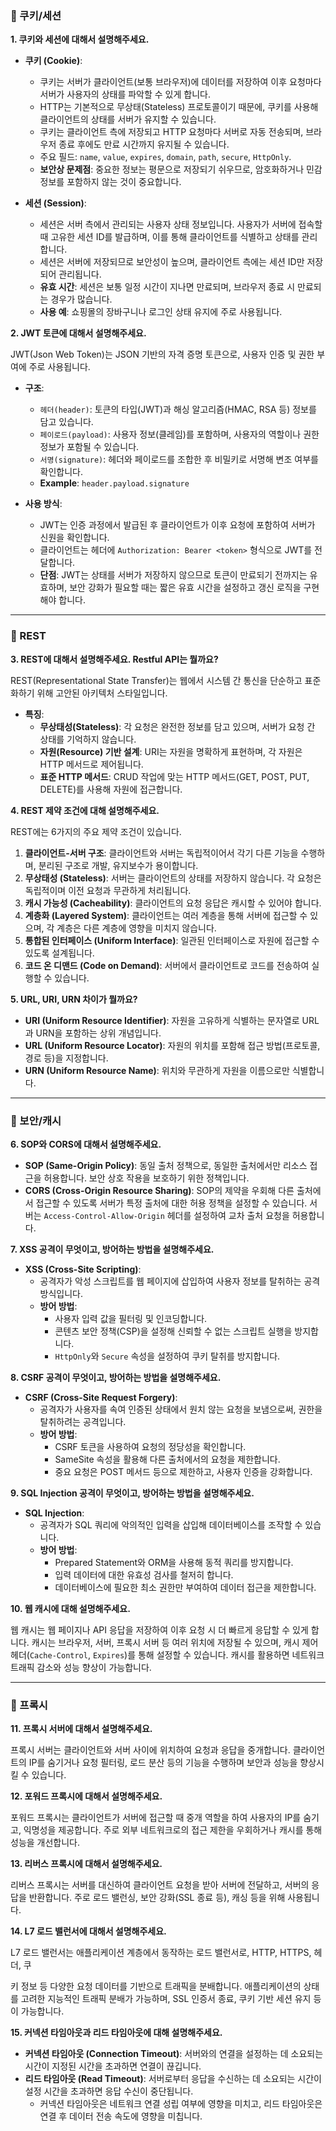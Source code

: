 ### 📌 쿠키/세션

**1. 쿠키와 세션에 대해서 설명해주세요.**

- **쿠키 (Cookie)**:
  - 쿠키는 서버가 클라이언트(보통 브라우저)에 데이터를 저장하여 이후 요청마다 서버가 사용자의 상태를 파악할 수 있게 합니다. 
  - HTTP는 기본적으로 무상태(Stateless) 프로토콜이기 때문에, 쿠키를 사용해 클라이언트의 상태를 서버가 유지할 수 있습니다.
  - 쿠키는 클라이언트 측에 저장되고 HTTP 요청마다 서버로 자동 전송되며, 브라우저 종료 후에도 만료 시간까지 유지될 수 있습니다.
  - 주요 필드: `name`, `value`, `expires`, `domain`, `path`, `secure`, `HttpOnly`.
  - **보안상 문제점**: 중요한 정보는 평문으로 저장되기 쉬우므로, 암호화하거나 민감 정보를 포함하지 않는 것이 중요합니다.

- **세션 (Session)**:
  - 세션은 서버 측에서 관리되는 사용자 상태 정보입니다. 사용자가 서버에 접속할 때 고유한 세션 ID를 발급하며, 이를 통해 클라이언트를 식별하고 상태를 관리합니다.
  - 세션은 서버에 저장되므로 보안성이 높으며, 클라이언트 측에는 세션 ID만 저장되어 관리됩니다.
  - **유효 시간**: 세션은 보통 일정 시간이 지나면 만료되며, 브라우저 종료 시 만료되는 경우가 많습니다.
  - **사용 예**: 쇼핑몰의 장바구니나 로그인 상태 유지에 주로 사용됩니다.

**2. JWT 토큰에 대해서 설명해주세요.**

JWT(Json Web Token)는 JSON 기반의 자격 증명 토큰으로, 사용자 인증 및 권한 부여에 주로 사용됩니다.

- **구조**:
  - `헤더(header)`: 토큰의 타입(JWT)과 해싱 알고리즘(HMAC, RSA 등) 정보를 담고 있습니다.
  - `페이로드(payload)`: 사용자 정보(클레임)를 포함하며, 사용자의 역할이나 권한 정보가 포함될 수 있습니다.
  - `서명(signature)`: 헤더와 페이로드를 조합한 후 비밀키로 서명해 변조 여부를 확인합니다.
  - **Example**: `header.payload.signature`

- **사용 방식**:
  - JWT는 인증 과정에서 발급된 후 클라이언트가 이후 요청에 포함하여 서버가 신원을 확인합니다.
  - 클라이언트는 헤더에 `Authorization: Bearer <token>` 형식으로 JWT를 전달합니다.
  - **단점**: JWT는 상태를 서버가 저장하지 않으므로 토큰이 만료되기 전까지는 유효하며, 보안 강화가 필요할 때는 짧은 유효 시간을 설정하고 갱신 로직을 구현해야 합니다.

---

### 📌 REST

**3. REST에 대해서 설명해주세요. Restful API는 뭘까요?**

REST(Representational State Transfer)는 웹에서 시스템 간 통신을 단순하고 표준화하기 위해 고안된 아키텍처 스타일입니다.

- **특징**:
  - **무상태성(Stateless)**: 각 요청은 완전한 정보를 담고 있으며, 서버가 요청 간 상태를 기억하지 않습니다.
  - **자원(Resource) 기반 설계**: URI는 자원을 명확하게 표현하며, 각 자원은 HTTP 메서드로 제어됩니다.
  - **표준 HTTP 메서드**: CRUD 작업에 맞는 HTTP 메서드(GET, POST, PUT, DELETE)를 사용해 자원에 접근합니다.

**4. REST 제약 조건에 대해 설명해주세요.**

REST에는 6가지의 주요 제약 조건이 있습니다.

1. **클라이언트-서버 구조**: 클라이언트와 서버는 독립적이어서 각기 다른 기능을 수행하며, 분리된 구조로 개발, 유지보수가 용이합니다.
2. **무상태성 (Stateless)**: 서버는 클라이언트의 상태를 저장하지 않습니다. 각 요청은 독립적이며 이전 요청과 무관하게 처리됩니다.
3. **캐시 가능성 (Cacheability)**: 클라이언트의 요청 응답은 캐시할 수 있어야 합니다.
4. **계층화 (Layered System)**: 클라이언트는 여러 계층을 통해 서버에 접근할 수 있으며, 각 계층은 다른 계층에 영향을 미치지 않습니다.
5. **통합된 인터페이스 (Uniform Interface)**: 일관된 인터페이스로 자원에 접근할 수 있도록 설계됩니다.
6. **코드 온 디맨드 (Code on Demand)**: 서버에서 클라이언트로 코드를 전송하여 실행할 수 있습니다.

**5. URL, URI, URN 차이가 뭘까요?**

- **URI (Uniform Resource Identifier)**: 자원을 고유하게 식별하는 문자열로 URL과 URN을 포함하는 상위 개념입니다.
- **URL (Uniform Resource Locator)**: 자원의 위치를 포함해 접근 방법(프로토콜, 경로 등)을 지정합니다.
- **URN (Uniform Resource Name)**: 위치와 무관하게 자원을 이름으로만 식별합니다.

---

### 📌 보안/캐시

**6. SOP와 CORS에 대해서 설명해주세요.**

- **SOP (Same-Origin Policy)**: 동일 출처 정책으로, 동일한 출처에서만 리소스 접근을 허용합니다. 보안 상호 작용을 보호하기 위한 정책입니다.
- **CORS (Cross-Origin Resource Sharing)**: SOP의 제약을 우회해 다른 출처에서 접근할 수 있도록 서버가 특정 출처에 대한 허용 정책을 설정할 수 있습니다. 서버는 `Access-Control-Allow-Origin` 헤더를 설정하여 교차 출처 요청을 허용합니다.

**7. XSS 공격이 무엇이고, 방어하는 방법을 설명해주세요.**

- **XSS (Cross-Site Scripting)**:
  - 공격자가 악성 스크립트를 웹 페이지에 삽입하여 사용자 정보를 탈취하는 공격 방식입니다.
  - **방어 방법**:
    - 사용자 입력 값을 필터링 및 인코딩합니다.
    - 콘텐츠 보안 정책(CSP)을 설정해 신뢰할 수 없는 스크립트 실행을 방지합니다.
    - `HttpOnly`와 `Secure` 속성을 설정하여 쿠키 탈취를 방지합니다.

**8. CSRF 공격이 무엇이고, 방어하는 방법을 설명해주세요.**

- **CSRF (Cross-Site Request Forgery)**:
  - 공격자가 사용자를 속여 인증된 상태에서 원치 않는 요청을 보냄으로써, 권한을 탈취하려는 공격입니다.
  - **방어 방법**:
    - CSRF 토큰을 사용하여 요청의 정당성을 확인합니다.
    - SameSite 속성을 활용해 다른 출처에서의 요청을 제한합니다.
    - 중요 요청은 POST 메서드 등으로 제한하고, 사용자 인증을 강화합니다.

**9. SQL Injection 공격이 무엇이고, 방어하는 방법을 설명해주세요.**

- **SQL Injection**:
  - 공격자가 SQL 쿼리에 악의적인 입력을 삽입해 데이터베이스를 조작할 수 있습니다.
  - **방어 방법**:
    - Prepared Statement와 ORM을 사용해 동적 쿼리를 방지합니다.
    - 입력 데이터에 대한 유효성 검사를 철저히 합니다.
    - 데이터베이스에 필요한 최소 권한만 부여하여 데이터 접근을 제한합니다.

**10. 웹 캐시에 대해 설명해주세요.**

웹 캐시는 웹 페이지나 API 응답을 저장하여 이후 요청 시 더 빠르게 응답할 수 있게 합니다. 캐시는 브라우저, 서버, 프록시 서버 등 여러 위치에 저장될 수 있으며, 캐시 제어 헤더(`Cache-Control`, `Expires`)를 통해 설정할 수 있습니다. 캐시를 활용하면 네트워크 트래픽 감소와 성능 향상이 가능합니다.

---

### 📌 프록시

**11. 프록시 서버에 대해서 설명해주세요.**

프록시 서버는 클라이언트와 서버 사이에 위치하여 요청과 응답을 중개합니다. 클라이언트의 IP를 숨기거나 요청 필터링, 로드 분산 등의 기능을 수행하며 보안과 성능을 향상시킬 수 있습니다.

**12. 포워드 프록시에 대해서 설명해주세요.**

포워드 프록시는 클라이언트가 서버에 접근할 때 중개 역할을 하여 사용자의 IP를 숨기고, 익명성을 제공합니다. 주로 외부 네트워크로의 접근 제한을 우회하거나 캐시를 통해 성능을 개선합니다.

**13. 리버스 프록시에 대해서 설명해주세요.**

리버스 프록시는 서버를 대신하여 클라이언트 요청을 받아 서버에 전달하고, 서버의 응답을 반환합니다. 주로 로드 밸런싱, 보안 강화(SSL 종료 등), 캐싱 등을 위해 사용됩니다.

**14. L7 로드 밸런서에 대해서 설명해주세요.**

L7 로드 밸런서는 애플리케이션 계층에서 동작하는 로드 밸런서로, HTTP, HTTPS, 헤더, 쿠

키 정보 등 다양한 요청 데이터를 기반으로 트래픽을 분배합니다. 애플리케이션의 상태를 고려한 지능적인 트래픽 분배가 가능하며, SSL 인증서 종료, 쿠키 기반 세션 유지 등이 가능합니다.

**15. 커넥션 타임아웃과 리드 타임아웃에 대해 설명해주세요.**

- **커넥션 타임아웃 (Connection Timeout)**: 서버와의 연결을 설정하는 데 소요되는 시간이 지정된 시간을 초과하면 연결이 끊깁니다.
- **리드 타임아웃 (Read Timeout)**: 서버로부터 응답을 수신하는 데 소요되는 시간이 설정 시간을 초과하면 응답 수신이 중단됩니다.
  - 커넥션 타임아웃은 네트워크 연결 성립 여부에 영향을 미치고, 리드 타임아웃은 연결 후 데이터 전송 속도에 영향을 미칩니다.

